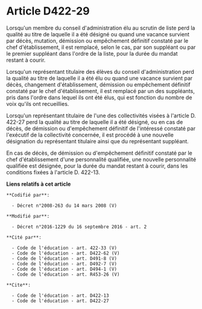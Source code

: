 # Article D422-29

Lorsqu'un membre du conseil d'administration élu au scrutin de liste perd la qualité au titre de laquelle il a été désigné ou
quand une vacance survient par décès, mutation, démission ou empêchement définitif constaté par le chef d'établissement, il
est remplacé, selon le cas, par son suppléant ou par le premier suppléant dans l'ordre de la liste, pour la durée du mandat
restant à courir.

Lorsqu'un représentant titulaire des élèves du conseil d'administration perd la qualité au titre de laquelle il a été élu ou
quand une vacance survient par décès, changement d'établissement, démission ou empêchement définitif constaté par le chef
d'établissement, il est remplacé par un des suppléants, pris dans l'ordre dans lequel ils ont été élus, qui est fonction du
nombre de voix qu'ils ont recueillies. 

Lorsqu'un représentant titulaire de l'une des collectivités visées à l'article D. 422-27 perd la qualité au titre de laquelle
il a été désigné, ou en cas de décès, de démission ou d'empêchement définitif de l'intéressé constaté par l'exécutif de la
collectivité concernée, il est procédé à une nouvelle désignation du représentant titulaire ainsi que du représentant
suppléant.

En cas de décès, de démission ou d'empêchement définitif constaté par le chef d'établissement d'une personnalité qualifiée,
une nouvelle personnalité qualifiée est désignée, pour la durée du mandat restant à courir, dans les conditions fixées à
l'article D. 422-13.

**Liens relatifs à cet article**

	**Codifié par**:

	  - Décret n°2008-263 du 14 mars 2008 (V)

	**Modifié par**:

	  - Décret n°2016-1229 du 16 septembre 2016 - art. 2

	**Cité par**:

	  - Code de l'éducation - art. 422-33 (V)
	  - Code de l'éducation - art. D422-62 (V)
	  - Code de l'éducation - art. D491-8 (V)
	  - Code de l'éducation - art. D492-7 (V)
	  - Code de l'éducation - art. D494-1 (V)
	  - Code de l'éducation - art. R453-26 (V)

	**Cite**:

	  - Code de l'éducation - art. D422-13
	  - Code de l'éducation - art. D422-27
